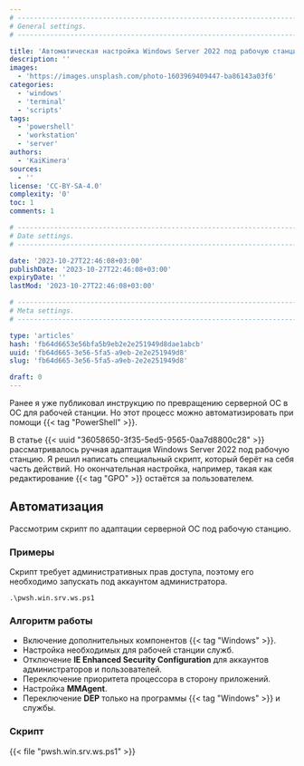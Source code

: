 ```yaml
---
# -------------------------------------------------------------------------------------------------------------------- #
# General settings.
# -------------------------------------------------------------------------------------------------------------------- #

title: 'Автоматическая настройка Windows Server 2022 под рабочую станцию'
description: ''
images:
  - 'https://images.unsplash.com/photo-1603969409447-ba86143a03f6'
categories:
  - 'windows'
  - 'terminal'
  - 'scripts'
tags:
  - 'powershell'
  - 'workstation'
  - 'server'
authors:
  - 'KaiKimera'
sources:
  - ''
license: 'CC-BY-SA-4.0'
complexity: '0'
toc: 1
comments: 1

# -------------------------------------------------------------------------------------------------------------------- #
# Date settings.
# -------------------------------------------------------------------------------------------------------------------- #

date: '2023-10-27T22:46:08+03:00'
publishDate: '2023-10-27T22:46:08+03:00'
expiryDate: ''
lastMod: '2023-10-27T22:46:08+03:00'

# -------------------------------------------------------------------------------------------------------------------- #
# Meta settings.
# -------------------------------------------------------------------------------------------------------------------- #

type: 'articles'
hash: 'fb64d6653e56bfa5b9eb2e2e251949d8dae1abcb'
uuid: 'fb64d665-3e56-5fa5-a9eb-2e2e251949d8'
slug: 'fb64d665-3e56-5fa5-a9eb-2e2e251949d8'

draft: 0
---
```


Ранее я уже публиковал инструкцию по превращению серверной ОС в ОС для рабочей станции. Но этот процесс можно автоматизировать при помощи {{< tag "PowerShell" >}}.

<!--more-->

В статье {{< uuid "36058650-3f35-5ed5-9565-0aa7d8800c28" >}} рассматривалось ручная адаптация Windows Server 2022 под рабочую станцию. Я решил написать специальный скрипт, который берёт на себя часть действий. Но окончательная настройка, например, такая как редактирование {{< tag "GPO" >}} остаётся за пользователем.

## Автоматизация

Рассмотрим скрипт по адаптации серверной ОС под рабочую станцию.

### Примеры

Скрипт требует административных прав доступа, поэтому его необходимо запускать под аккаунтом администратора.

```terminal {os="windows",mode="root"}
.\pwsh.win.srv.ws.ps1
```

### Алгоритм работы

- Включение дополнительных компонентов {{< tag "Windows" >}}.
- Настройка необходимых для рабочей станции служб.
- Отключение **IE Enhanced Security Configuration** для аккаунтов администраторов и пользователей.
- Переключение приоритета процессора в сторону приложений.
- Настройка **MMAgent**.
- Переключение **DEP** только на программы {{< tag "Windows" >}} и службы.

### Скрипт

{{< file "pwsh.win.srv.ws.ps1" >}}
